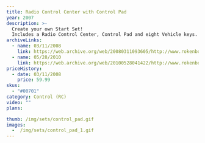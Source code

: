 ```yaml
---
title: Radio Control Center with Control Pad
year: 2007
description: >-
  Create your own Start Set!
  Includes a Radio Control Center, Control Pad and eight Vehicle keys. Add and Rokenbok RC Vehicle and away you go. One 9-volt battery required.
archiveLinks:
  - name: 03/11/2008
    link: https://web.archive.org/web/20080311093605/http://www.rokenbok.com/RO_Products/RC/RC_00701.asp
  - name: 05/28/2010
    link: https://web.archive.org/web/20100528041422/http://www.rokenbok.com/RO_Products/RC/RC_00701.asp
priceHistory:
  - date: 03/11/2008
    price: 59.99
skus:
  - "#00701"
category: Control (RC)
video: ""
plans:

thumb: /img/sets/control_pad.gif
images:
  -  /img/sets/control_pad_1.gif
---
```

